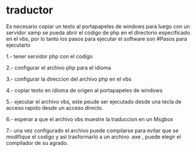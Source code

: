 # traductor
Es necesario copiar un texto al portapapeles de windows para luego con un servidor xamp se pueda abrir el codigo de php en el directorio
especificado en el vbs, por lo tanto los pasos para ejecutar el software son
#Pasos para ejecutarlo

1.- tener servidor php con el codigo

2.- configurar el archivo php para el idioma

3.- configurar la direccion del archivo php en el vbs 

4.- copiar texto en idioma de origen al portapapeles de windows

5.- ejecutar el archivo vbs, este peude ser ejecutado desde una tecla de acceso rapido desde un acceso directo.

6.- esperar a que el archivo vbs muestre la traduccion en un Msgbox

7.- una vez configurado el archivo puede compilarse para evitar que se modifique el codigo y asi trasformarlo a un archivo .exe , puede
elegir el compilador de su agrado.
